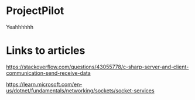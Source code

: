 # ProjectPilot
Yeahhhhhh
# Links to articles
https://stackoverflow.com/questions/43055778/c-sharp-server-and-client-communication-send-receive-data

https://learn.microsoft.com/en-us/dotnet/fundamentals/networking/sockets/socket-services
